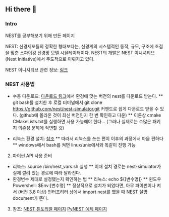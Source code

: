 ## Hi there 👋

### Intro
NEST를 공부해보기 위해 만든 페이지

NEST: 신경세포들의 정확한 형태보다는, 신경계의 시스템적인 동작, 규모, 구조에 초점을 맞춘 스파이킹 신경망 모델 시뮬레이터이다. NEST의 개발은 NEST 이니셔티브(Nest Initiative)에서 주도적으로 이뤄지고 있다.

NEST 이니셔티브 관련 정보: <a href = "https://www.nest-initiative.org">링크 </a>

### NEST 사용법
* 수동 다운로드: <a href = "https://www.nest-simulator.org/download/">다운로드 링크</a>에서 환경에 맞는 버전의 nest를 다운로드 받는다.
** git bash를 설치한 후 로컬 터미널에서 git clone https://github.com/nest/nest-simulator.git 커맨드로 쉽게 다운로드 받을 수 있다. (github에 올라온 것이 최신 버전인지 한 번 확인하고 다운)
** 이론상 cmake CMakeLists.txt를 실행하면 사용 가능해야 한다... (그러나 실제로는 수많은 패키지 의존성 문제에 직면할 것)

* 리눅스 환경 설치: <a href="https://nest-simulator.readthedocs.io/en/stable/installation/user.html#user-install">참조</a>
** 따라서 리눅스를 쓰는 편이 이후의 과정에서 마음 편하다
** windows에서 bash를 켜면 linux/unix에서와 똑같이 진행 가능

2. 파이썬 API 사용 준비
* 리눅스: source /bin/nest_vars.sh 실행
** 이때 설치 경로는 nest-simulator가 실제 깔려 있는 경로에 따라 달라진다.
* 환경변수 제대로 설정됐는지 확인하는 법 
** 리눅스: echo ${[변수명]}
** 윈도우 Powershell: $Env:[변수명]
** 정상적으로 설치가 되었다면, 아무 파이썬이나 켜서 (버전 3.8 이상) 인터프리터 상에서 import nest를 했을 때 NEST 설명 document가 뜬다.

3. 참조: <a href = "https://nest-simulator.readthedocs.io/en/stable/">NEST 튜토리얼 페이지</a>
<a href = "https://nest-simulator.readthedocs.io/en/stable/examples/index.html#pynest-examples">PyNEST 예제 페이지</a>






